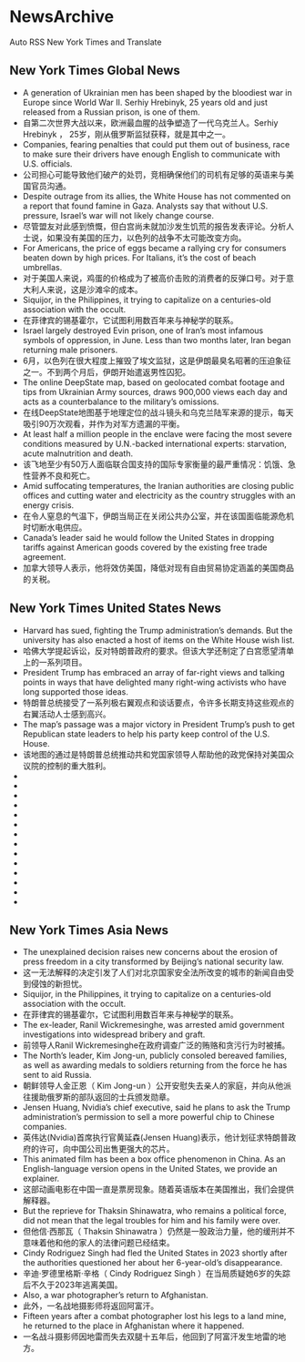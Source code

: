 # NewsArchive
Auto RSS New York Times and Translate

## New York Times Global News
* A generation of Ukrainian men has been shaped by the bloodiest war in Europe since World War II. Serhiy Hrebinyk, 25 years old and just released from a Russian prison, is one of them.
* 自第二次世界大战以来，欧洲最血腥的战争塑造了一代乌克兰人。Serhiy Hrebinyk ， 25岁，刚从俄罗斯监狱获释，就是其中之一。
* Companies, fearing penalties that could put them out of business, race to make sure their drivers have enough English to communicate with U.S. officials.
* 公司担心可能导致他们破产的处罚，竞相确保他们的司机有足够的英语来与美国官员沟通。
* Despite outrage from its allies, the White House has not commented on a report that found famine in Gaza. Analysts say that without U.S. pressure, Israel’s war will not likely change course.
* 尽管盟友对此感到愤慨，但白宫尚未就加沙发生饥荒的报告发表评论。分析人士说，如果没有美国的压力，以色列的战争不太可能改变方向。
* For Americans, the price of eggs became a rallying cry for consumers beaten down by high prices. For Italians, it’s the cost of beach umbrellas.
* 对于美国人来说，鸡蛋的价格成为了被高价击败的消费者的反弹口号。对于意大利人来说，这是沙滩伞的成本。
* Siquijor, in the Philippines, it trying to capitalize on a centuries-old association with the occult.
* 在菲律宾的锡基霍尔，它试图利用数百年来与神秘学的联系。
* Israel largely destroyed Evin prison, one of Iran’s most infamous symbols of oppression, in June. Less than two months later, Iran began returning male prisoners.
* 6月，以色列在很大程度上摧毁了埃文监狱，这是伊朗最臭名昭著的压迫象征之一。不到两个月后，伊朗开始遣返男性囚犯。
* The online DeepState map, based on geolocated combat footage and tips from Ukrainian Army sources, draws 900,000 views each day and acts as a counterbalance to the military’s omissions.
* 在线DeepState地图基于地理定位的战斗镜头和乌克兰陆军来源的提示，每天吸引90万次观看，并作为对军方遗漏的平衡。
* At least half a million people in the enclave were facing the most severe conditions measured by U.N.-backed international experts: starvation, acute malnutrition and death.
* 该飞地至少有50万人面临联合国支持的国际专家衡量的最严重情况：饥饿、急性营养不良和死亡。
* Amid suffocating temperatures, the Iranian authorities are closing public offices and cutting water and electricity as the country struggles with an energy crisis.
* 在令人窒息的气温下，伊朗当局正在关闭公共办公室，并在该国面临能源危机时切断水电供应。
* Canada’s leader said he would follow the United States in dropping tariffs against American goods covered by the existing free trade agreement.
* 加拿大领导人表示，他将效仿美国，降低对现有自由贸易协定涵盖的美国商品的关税。

## New York Times United States News
* Harvard has sued, fighting the Trump administration’s demands. But the university has also enacted a host of items on the White House wish list.
* 哈佛大学提起诉讼，反对特朗普政府的要求。但该大学还制定了白宫愿望清单上的一系列项目。
* President Trump has embraced an array of far-right views and talking points in ways that have delighted many right-wing activists who have long supported those ideas.
* 特朗普总统接受了一系列极右翼观点和谈话要点，令许多长期支持这些观点的右翼活动人士感到高兴。
* The map’s passage was a major victory in President Trump’s push to get Republican state leaders to help his party keep control of the U.S. House.
* 该地图的通过是特朗普总统推动共和党国家领导人帮助他的政党保持对美国众议院的控制的重大胜利。
* 
* 
* 
* 
* 
* 
* 
* 
* 
* 
* 
* 
* 
* 

## New York Times Asia News
* The unexplained decision raises new concerns about the erosion of press freedom in a city transformed by Beijing’s national security law.
* 这一无法解释的决定引发了人们对北京国家安全法所改变的城市的新闻自由受到侵蚀的新担忧。
* Siquijor, in the Philippines, it trying to capitalize on a centuries-old association with the occult.
* 在菲律宾的锡基霍尔，它试图利用数百年来与神秘学的联系。
* The ex-leader, Ranil Wickremesinghe, was arrested amid government investigations into widespread bribery and graft.
* 前领导人Ranil Wickremesinghe在政府调查广泛的贿赂和贪污行为时被捕。
* The North’s leader, Kim Jong-un, publicly consoled bereaved families, as well as awarding medals to soldiers returning from the force he has sent to aid Russia.
* 朝鲜领导人金正恩（ Kim Jong-un ）公开安慰失去亲人的家庭，并向从他派往援助俄罗斯的部队返回的士兵颁发勋章。
* Jensen Huang, Nvidia’s chief executive, said he plans to ask the Trump administration’s permission to sell a more powerful chip to Chinese companies.
* 英伟达(Nvidia)首席执行官黄延森(Jensen Huang)表示，他计划征求特朗普政府的许可，向中国公司出售更强大的芯片。
* This animated film has been a box office phenomenon in China. As an English-language version opens in the United States, we provide an explainer.
* 这部动画电影在中国一直是票房现象。随着英语版本在美国推出，我们会提供解释器。
* But the reprieve for Thaksin Shinawatra, who remains a political force, did not mean that the legal troubles for him and his family were over.
* 但他信·西那瓦（ Thaksin Shinawatra ）仍然是一股政治力量，他的缓刑并不意味着他和他的家人的法律问题已经结束。
* Cindy Rodriguez Singh had fled the United States in 2023 shortly after the authorities questioned her about her 6-year-old’s disappearance.
* 辛迪·罗德里格斯·辛格（ Cindy Rodriguez Singh ）在当局质疑她6岁的失踪后不久于2023年逃离美国。
* Also, a war photographer’s return to Afghanistan.
* 此外，一名战地摄影师将返回阿富汗。
* Fifteen years after a combat photographer lost his legs to a land mine, he returned to the place in Afghanistan where it happened.
* 一名战斗摄影师因地雷而失去双腿十五年后，他回到了阿富汗发生地雷的地方。


